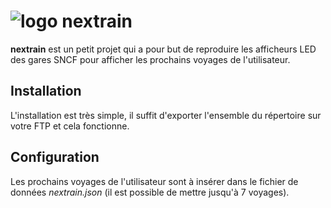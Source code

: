# ![logo nextrain](https://i.imgur.com/cChMtJA.png)
**nextrain** est un petit projet qui a pour but de reproduire les afficheurs LED des gares SNCF pour afficher les prochains voyages de l'utilisateur.

## Installation
L'installation est très simple, il suffit d'exporter l'ensemble du répertoire sur votre FTP et cela fonctionne.

## Configuration
Les prochains voyages de l'utilisateur sont à insérer dans le fichier de données *nextrain.json* (il est possible de mettre jusqu'à 7 voyages).
